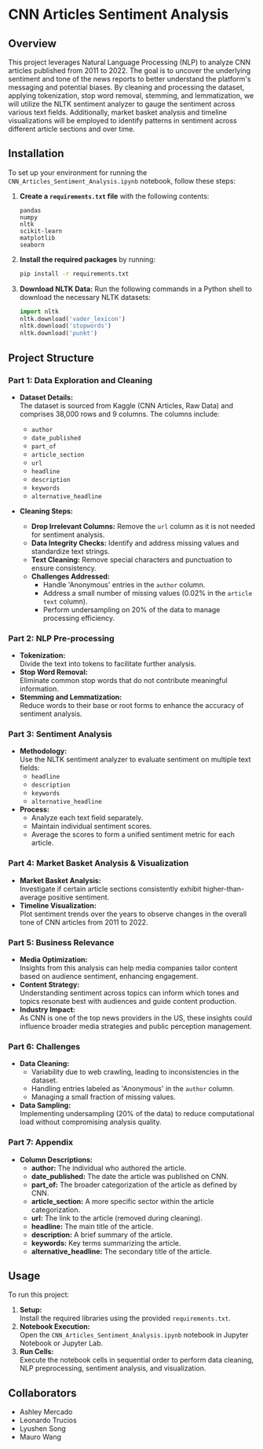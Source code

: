 # CNN Articles Sentiment Analysis

## Overview
This project leverages Natural Language Processing (NLP) to analyze CNN articles published from 2011 to 2022. The goal is to uncover the underlying sentiment and tone of the news reports to better understand the platform's messaging and potential biases. By cleaning and processing the dataset, applying tokenization, stop word removal, stemming, and lemmatization, we will utilize the NLTK sentiment analyzer to gauge the sentiment across various text fields. Additionally, market basket analysis and timeline visualizations will be employed to identify patterns in sentiment across different article sections and over time.

## Installation
To set up your environment for running the `CNN_Articles_Sentiment_Analysis.ipynb` notebook, follow these steps:

1. **Create a `requirements.txt` file** with the following contents:
   ```
   pandas
   numpy
   nltk
   scikit-learn
   matplotlib
   seaborn
   ```
2. **Install the required packages** by running:
   ```bash
   pip install -r requirements.txt
   ```
3. **Download NLTK Data:**
   Run the following commands in a Python shell to download the necessary NLTK datasets:
   ```python
   import nltk
   nltk.download('vader_lexicon')
   nltk.download('stopwords')
   nltk.download('punkt')
   ```

## Project Structure

### Part 1: Data Exploration and Cleaning
- **Dataset Details:**  
  The dataset is sourced from Kaggle (CNN Articles, Raw Data) and comprises 38,000 rows and 9 columns. The columns include:
  - `author`
  - `date_published`
  - `part_of`
  - `article_section`
  - `url`
  - `headline`
  - `description`
  - `keywords`
  - `alternative_headline`
  
- **Cleaning Steps:**  
  - **Drop Irrelevant Columns:** Remove the `url` column as it is not needed for sentiment analysis.
  - **Data Integrity Checks:** Identify and address missing values and standardize text strings.
  - **Text Cleaning:** Remove special characters and punctuation to ensure consistency.
  - **Challenges Addressed:**  
    - Handle 'Anonymous' entries in the `author` column.
    - Address a small number of missing values (0.02% in the `article text` column).
    - Perform undersampling on 20% of the data to manage processing efficiency.

### Part 2: NLP Pre-processing
- **Tokenization:**  
  Divide the text into tokens to facilitate further analysis.
- **Stop Word Removal:**  
  Eliminate common stop words that do not contribute meaningful information.
- **Stemming and Lemmatization:**  
  Reduce words to their base or root forms to enhance the accuracy of sentiment analysis.

### Part 3: Sentiment Analysis
- **Methodology:**  
  Use the NLTK sentiment analyzer to evaluate sentiment on multiple text fields:
  - `headline`
  - `description`
  - `keywords`
  - `alternative_headline`
- **Process:**  
  - Analyze each text field separately.
  - Maintain individual sentiment scores.
  - Average the scores to form a unified sentiment metric for each article.

### Part 4: Market Basket Analysis & Visualization
- **Market Basket Analysis:**  
  Investigate if certain article sections consistently exhibit higher-than-average positive sentiment.
- **Timeline Visualization:**  
  Plot sentiment trends over the years to observe changes in the overall tone of CNN articles from 2011 to 2022.

### Part 5: Business Relevance
- **Media Optimization:**  
  Insights from this analysis can help media companies tailor content based on audience sentiment, enhancing engagement.
- **Content Strategy:**  
  Understanding sentiment across topics can inform which tones and topics resonate best with audiences and guide content production.
- **Industry Impact:**  
  As CNN is one of the top news providers in the US, these insights could influence broader media strategies and public perception management.

### Part 6: Challenges
- **Data Cleaning:**  
  - Variability due to web crawling, leading to inconsistencies in the dataset.
  - Handling entries labeled as 'Anonymous' in the `author` column.
  - Managing a small fraction of missing values.
- **Data Sampling:**  
  Implementing undersampling (20% of the data) to reduce computational load without compromising analysis quality.

### Part 7: Appendix
- **Column Descriptions:**
  - **author:** The individual who authored the article.
  - **date_published:** The date the article was published on CNN.
  - **part_of:** The broader categorization of the article as defined by CNN.
  - **article_section:** A more specific sector within the article categorization.
  - **url:** The link to the article (removed during cleaning).
  - **headline:** The main title of the article.
  - **description:** A brief summary of the article.
  - **keywords:** Key terms summarizing the article.
  - **alternative_headline:** The secondary title of the article.

## Usage
To run this project:
1. **Setup:**  
   Install the required libraries using the provided `requirements.txt`.
2. **Notebook Execution:**  
   Open the `CNN_Articles_Sentiment_Analysis.ipynb` notebook in Jupyter Notebook or Jupyter Lab.
3. **Run Cells:**  
   Execute the notebook cells in sequential order to perform data cleaning, NLP preprocessing, sentiment analysis, and visualization.

## Collaborators
- Ashley Mercado
- Leonardo Trucios
- Lyushen Song
- Mauro Wang

